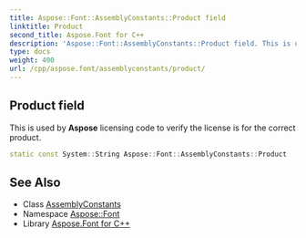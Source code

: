 ```yaml
---
title: Aspose::Font::AssemblyConstants::Product field
linktitle: Product
second_title: Aspose.Font for C++
description: 'Aspose::Font::AssemblyConstants::Product field. This is used by Aspose licensing code to verify the license is for the correct product in C++.'
type: docs
weight: 400
url: /cpp/aspose.font/assemblyconstants/product/
---
```

## Product field


This is used by **Aspose** licensing code to verify the license is for the correct product.

```cpp
static const System::String Aspose::Font::AssemblyConstants::Product
```

## See Also

* Class [AssemblyConstants](../)
* Namespace [Aspose::Font](../../)
* Library [Aspose.Font for C++](../../../)
